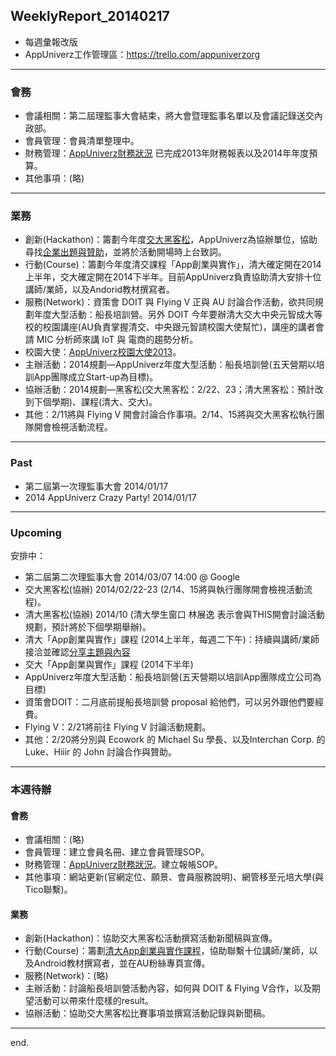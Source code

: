 ## WeeklyReport_20140217

* 每週彙報改版
* AppUniverz工作管理區：https://trello.com/appuniverzorg

----------------------------
### 會務
* 會議相關：第二屆理監事大會結束，將大會暨理監事名單以及會議記錄送交內政部。
* 會員管理：會員清單整理中。
* 財務管理：[AppUniverz財務狀況](http://bit.ly/AU-Finance) 已完成2013年財務報表以及2014年年度預算。
* 其他事項：(略)

----------------------------
### 業務
* 創新(Hackathon)：籌劃今年度[交大黑客松](http://hackathon.nctu.edu.tw/)，AppUniverz為協辦單位，協助尋找[企業出題與贊助](http://bit.ly/1gFNOzD )，並將於活動開場時上台致詞。
* 行動(Course)：籌劃今年度清交課程「App創業與實作」，清大確定開在2014上半年，交大確定開在2014下半年。目前AppUniverz負責協助清大安排十位講師/業師，以及Andorid教材撰寫者。
* 服務(Network)：資策會 DOIT 與 Flying V 正與 AU 討論合作活動，欲共同規劃年度大型活動：船長培訓營。另外 DOIT 今年要辦清大交大中央元智成大等校的校園講座(AU負責掌握清交、中央跟元智請校園大使幫忙)，講座的講者會請 MIC 分析師來講 IoT 與 電商的趨勢分析。
* 校園大使：[AppUniverz校園大使2013](https://aucampus2013.hackpad.com/)。
* 主辦活動：2014規劃—AppUniverz年度大型活動：船長培訓營(五天營期以培訓App團隊成立Start-up為目標)。
* 協辦活動：2014規劃—黑客松(交大黑客松：2/22、23；清大黑客松：預計改到下個學期)、課程(清大、交大)。
* 其他：2/11將與 Flying V 開會討論合作事項。2/14、15將與交大黑客松執行團隊開會檢視活動流程。

----------------------------
### Past

* 第二屆第一次理監事大會 2014/01/17 
* 2014 AppUniverz Crazy Party! 2014/01/17 

----------------------------
### Upcoming 

安排中：

* 第二屆第二次理監事大會 2014/03/07  14:00 @ Google
* 交大黑客松(協辦) 2014/02/22-23 (2/14、15將與執行團隊開會檢視活動流程)。
* 清大黑客松(協辦) 2014/10 (清大學生窗口 林展逸 表示會與THIS開會討論活動規劃，預計將於下個學期舉辦)。
* 清大「App創業與實作」課程 (2014上半年，每週二下午)：持續與講師/業師接洽並確認[分享主題與內容](http://bit.ly/1fAvjcR)
* 交大「App創業與實作」課程 (2014下半年)
* AppUniverz年度大型活動：船長培訓營(五天營期以培訓App團隊成立公司為目標)
* 資策會DOIT：二月底前提船長培訓營 proposal 給他們，可以另外跟他們要經費。
* Flying V：2/21將前往 Flying V 討論活動規劃。
* 其他：2/20將分別與 Ecowork 的 Michael Su 學長、以及Interchan Corp. 的 Luke、Hiiir 的 John 討論合作與贊助。

----------------------------
### 本週待辦

#### 會務
* 會議相關：(略)
* 會員管理：建立會員名冊、建立會員管理SOP。
* 財務管理：[AppUniverz財務狀況](http://bit.ly/AU-Finance)。建立報帳SOP。
* 其他事項：網站更新(官網定位、願景、會員服務說明)、網管移至元培大學(與Tico聯繫)。

#### 業務
* 創新(Hackathon)：協助交大黑客松活動撰寫活動新聞稿與宣傳。
* 行動(Course)：籌劃[清大App創業與實作課程](http://bit.ly/1fAvjcR)，協助聯繫十位講師/業師，以及Android教材撰寫者，並在AU粉絲專頁宣傳。
* 服務(Network)：(略)
* 主辦活動：討論船長培訓營活動內容，如何與 DOIT & Flying V合作，以及期望活動可以帶來什麼樣的result。
* 協辦活動：協助交大黑客松比賽事項並撰寫活動記錄與新聞稿。

----------------------------
end.
